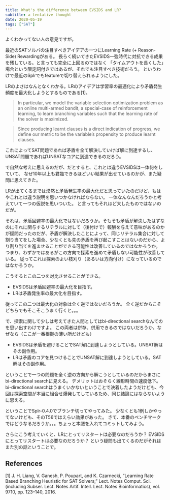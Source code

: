 ```yaml
---
title: What's the difference between EVSIDS and LR?
subtitle: a tentative thought
date: 2020-05-19
tags: ["SAT"]
---
```

よくわかってない人の意見ですが。

最近のSATソルバの注目すべきアイデアの一つにLearning Rate (+ Reason-Side) Rewardingがある。
長らく続いてきたEVSIDS一強時代に対抗できる成果を残している。と言っても完全に上回るのではなく
「タイムアウトを長くした」場合という限定詞付きではあるが、それでも注目すべき技術だろう。
というわけで最近のSplrでもfeatureで切り替えられるようにした。

LRのよさはなんとなくわかる。LRのアイデアは学習率の最適化により矛盾発生頻度を最大化しようとするものである[1]。

> In particular, we model the variable selection optimization problem as an online multi-armed bandit, a special-case of reinforcement learning, to learn branching variables such that the learning rate of the solver is maximized. 

> Since producing learnt clauses is a direct indication of progress, we define our metric to be the variable’s propensity to produce learnt clauses.

これによってSAT問題であれば矛盾を全て解決していけば解に到達するし、UNSAT問題であればUNSATなコアに到達できるのだろう。

で自然な考えに思えるのだが、だとすると、これとは違うEVSIDSは一体何をしていて、
なぜ10年以上も君臨できるほどいい結果が出せているのかが、また疑問に思えてきた。

LRが出てくるまでは漠然と矛盾発生率の最大化だと思っていたのだけど、もはやこれとは違う説明を思いつかなければならない。
一体なんなんだろうかと考えていて一つの仮説を思いついた。
と言ってもそれほど大したものではないのだが。

それは、矛盾回避率の最大化ではないだろうか。そもそも矛盾が解決したはずなのにそれに関与するリテラルに対して（後付けで）報酬を与えて意味があるのかが疑問だったのだが、矛盾が解決したことによって、同じリテラル集合に対して割り当てをした場合、少なくとも先の矛盾を再び起こすことはないのだから、より割り当てを進ませることができる可能性は改善しているのではなかろうか。
つまり、わずかではあるがこの方向で探索を進めて矛盾しない可能性が改善している。
従ってこれは探索のよい枝刈り（あるいは方向付け）になっているのではなかろうか。

こうするとこの二つを対比させることができる。

* EVSIDSは矛盾回避率の最大化を目指す。
* LRは矛盾発生率の最大化を目指す。

従ってこの二つは最大化の対象は全く逆ではないだろうか。
全く逆だからこそどちらでもそこそこうまく行くと。。。

で、探索に関して少しは考えてきた人間としてはbi-directional searchなんてのを思い出すわけですよ。
この両者は併存、併用できるのではないだろうか。なぜなら（ここが一番根拠の薄い所だけども）

* EVSIDSは矛盾を避けることでSAT解に到達しようとしている。UNSAT解はその副作用。
* LRは矛盾のコアを見つけることでUNSAT解に到達しようとしている。SAT解はその副作用。

ということで一つの問題を全く逆の方向から解こうとしているのだからまさにbi-directional searchに見える。
デメリットはおそらく線形時間の速度低下。
bi-directional searchはうまくいかないということで決着したようだけども、今回は探索空間が本当に組合せ爆発してしているため、同じ結論にはならないように思える。

ということでSplr-0.4.0でブランチ切ってやってみた。
少なくとも1例しかやってないけども、そのT56ではえらい効果があった。
さて、本番のベンチマークではどうなるだろうか。。。ちょっと本腰を入れてコミットしてみよう。

さらにこう考えていくと、LRにとってリスタートは必要なのだろうか？
EVSIDSにとってリスタートは必要なのだろうか？
という疑問も出てくるのだがそれはまた別の話ということで。

## References

[1] J. H. Liang, V. Ganesh, P. Poupart, and K. Czarnecki, “Learning Rate Based Branching Heuristic for SAT Solvers,” Lect. Notes Comput. Sci. (including Subser. Lect. Notes Artif. Intell. Lect. Notes Bioinformatics), vol. 9710, pp. 123–140, 2016.
